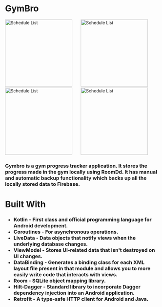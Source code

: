 <h1>
  <b>GymBro</b>
</h1>

<img src="https://github.com/KartikBade/GymBro-v2/assets/65703182/4dd46818-d12a-44f9-a21b-4c53dad76cad" alt="Schedule List" width="220"/> &nbsp; &nbsp; &nbsp;
<img src="https://github.com/KartikBade/GymBro-v2/assets/65703182/a51bd1bf-9a60-4218-83a3-c4500e04be4d" alt="Schedule List" width="220"/> &nbsp; &nbsp; &nbsp;
<img src="https://github.com/KartikBade/GymBro-v2/assets/65703182/f4a3f695-21ab-44f0-9714-4a0f2556ff45" alt="Schedule List" width="220"/> &nbsp; &nbsp; &nbsp;
<img src="https://github.com/KartikBade/GymBro-v2/assets/65703182/eefa13c8-0e55-4b79-ab72-19404492db63" alt="Schedule List" width="220"/> &nbsp; &nbsp; &nbsp;

<h3>
  Gymbro is a gym progress tracker application. It stores the progress made in the gym locally using RoomDd. It has manual and automatic backup functionality which backs up all the locally stored data to Firebase.
</h3>

<h1>
  <b>Built With</b>
</h1>

<h3>
  <ul>
    <li>Kotlin - First class and official programming language for Android development.</li>
    <li>Coroutines - For asynchronous operations.</li>
    <li>LiveData - Data objects that notify views when the underlying database changes.</li>
    <li>ViewModel - Stores UI-related data that isn't destroyed on UI changes.</li>
    <li>DataBinding - Generates a binding class for each XML layout file present in that module and allows you to more easily write code that interacts with views.</li>
    <li>Room - SQLite object mapping library.</li>
    <li>Hilt-Dagger - Standard library to incorporate Dagger dependency injection into an Android application.</li>
    <li>Retrofit - A type-safe HTTP client for Android and Java.</li>
  </ul>
</h3>
